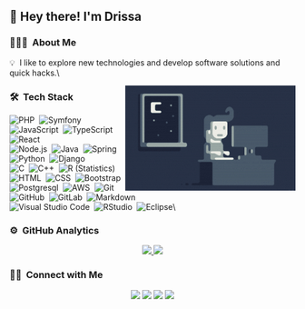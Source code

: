 <!-- ![Aditya Vikram Singh Banner](https://raw.githubusercontent.com/disco07/disco07/master/assets/Aditya%20Vikram%20Singh%20Banner.jpg) -->

<h2>👋 Hey there! I'm Drissa</h2>

<!-- ## 👋 &nbsp;Hey there! I'm Drissa -->

### 👨🏻‍💻 &nbsp;About Me

💡 &nbsp;I like to explore new technologies and develop software solutions and quick hacks.\
<!-- 🎓 &nbsp;I'm currently studying Computer Science and Mathematics at the University of Massachusetts Amherst.\
🌱 &nbsp;I'm on track for learning more about Artificial Intelligence, Systems Design, and Cloud Architecture.\
✍️ &nbsp;In my free time, I pursue Graphic Design and Blog Writing as hobbies/side hustles.\
💬 &nbsp;Feel free to reach out to me for pro bono consulting and volunteering, or just for some interesting discussion.\
✉️ &nbsp;You can shoot me an email at koneenok@outlook.fr! I'll try to respond as soon as I can.\
📄 &nbsp;Please have a look at my [Résumé](https://www.adityavsingh.com/resume.html) for more details about me. I'm open to feedback and suggestions! -->

<img alt="Night Coding" src="https://raw.githubusercontent.com/AVS1508/AVS1508/master/assets/Night-Coding.gif" align="right"/>

### 🛠 &nbsp;Tech Stack

![PHP](https://img.shields.io/badge/-PHP-05122A?style=for-the-badge&logo=php)&nbsp;
![Symfony](https://img.shields.io/badge/-Symfony-05122A?style=for-the-badge&logo=symfony)&nbsp;
![JavaScript](https://img.shields.io/badge/-JavaScript-05122A?style=for-the-badge&logo=javascript)&nbsp;
![TypeScript](https://img.shields.io/badge/-TypeScript-05122A?style=for-the-badge&logo=typescript)&nbsp;
![React](https://img.shields.io/badge/-React-05122A?style=for-the-badge&logo=react)&nbsp;\
![Node.js](https://img.shields.io/badge/-Node.js-05122A?style=for-the-badge&logo=node.js)&nbsp;
![Java](https://img.shields.io/badge/-Java-05122A?style=for-the-badge&logo=Java&logoColor=FFA518)&nbsp;
![Spring](https://img.shields.io/badge/-Spring%20Boot-05122A?style=for-the-badge&logo=spring&logoColor=green)&nbsp;
![Python](https://img.shields.io/badge/-Python-05122A?style=for-the-badge&logo=python)&nbsp;
![Django](https://img.shields.io/badge/-Django-05122A?style=for-the-badge&logo=django&logoColor=092E20)&nbsp;\
![C](https://img.shields.io/badge/-C-05122A?style=for-the-badge&logo=C&logoColor=A8B9CC)&nbsp;
![C++](https://img.shields.io/badge/-C++-05122A?style=for-the-badge&logo=C%2B%2B&logoColor=00599C)&nbsp;
![R (Statistics)](https://img.shields.io/badge/-R-05122A?style=for-the-badge&logo=R&logoColor=276DC3)&nbsp;
![HTML](https://img.shields.io/badge/-HTML-05122A?style=for-the-badge&logo=HTML5)&nbsp;
![CSS](https://img.shields.io/badge/-CSS-05122A?style=for-the-badge&logo=CSS3&logoColor=1572B6)&nbsp;
![Bootstrap](https://img.shields.io/badge/-Bootstrap-05122A?style=for-the-badge&logo=bootstrap&logoColor=563D7C)\
![Postgresql](https://img.shields.io/badge/PostgreSQL-05122A?style=for-the-badge&logo=postgresql&logoColor=white)&nbsp;
![AWS](https://img.shields.io/badge/Amazon_AWS-232F3E?style=for-the-badge&logo=amazon-aws&logoColor=white)&nbsp;
![Git](https://img.shields.io/badge/-Git-05122A?style=for-the-badge&logo=git)&nbsp;
![GitHub](https://img.shields.io/badge/-GitHub-05122A?style=for-the-badge&logo=github)&nbsp;
![GitLab](https://img.shields.io/badge/GitLab-05122A?style=for-the-badge&logo=gitlab&logoColor=white)&nbsp;
![Markdown](https://img.shields.io/badge/-Markdown-05122A?style=for-the-badge&logo=markdown)\
![Visual Studio Code](https://img.shields.io/badge/-Visual%20Studio%20Code-05122A?style=for-the-badge&logo=visual-studio-code&logoColor=007ACC)&nbsp;
![RStudio](https://img.shields.io/badge/-RStudio-05122A?style=for-the-badge&logo=rstudio)&nbsp;
![Eclipse](https://img.shields.io/badge/-Eclipse-05122A?style=for-the-badge&logo=eclipse-ide&logoColor=2C2255)\

### ⚙️ &nbsp;GitHub Analytics

<p align="center">
<a href="https://github.com/disco07">
  <img height="180em" src="https://github-readme-stats-eight-theta.vercel.app/api?username=disco07&show_icons=true&theme=algolia&include_all_commits=true&count_private=true"/>
  <img height="180em" src="https://github-readme-stats-eight-theta.vercel.app/api/top-langs/?username=disco07&layout=compact&langs_count=8&theme=algolia"/>
</a>
</p>

### 🤝🏻 &nbsp;Connect with Me

<p align="center">
<a href="https://linkedin.com/in/drissa-koné"><img src="https://img.shields.io/badge/-Koné%20Drissa-0077B5?style=for-the-badge&logo=Linkedin&logoColor=white"/></a>
<a href="mailto:koneenoke@gmail.com"><img src="https://img.shields.io/badge/-koneenoke@gmail.com-D14836?style=for-the-badge&logo=Gmail&logoColor=white"/></a>
<a href="mailto:koneenok@outlook.fr"><img src="https://img.shields.io/badge/-koneenok@outlook.fr-1877F2?style=for-the-badge&logo=Outlook&logoColor=white"/></a>
<a href="https://facebook.com/driss.kone"><img src="https://img.shields.io/badge/-@Koné Drissa-1877F2?style=for-the-badge&logo=Facebook&logoColor=white"/></a>
</p>
